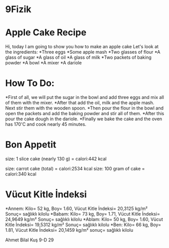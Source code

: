 # 9Fizik

# Apple Cake Recipe
Hi, today I am going to show you how to make an apple cake 
Let's look at the ingredients:
*Three eggs
*Some apple mash
*Two glasses of flour
*A glass of sugar
*A glass of oil
*A glass of milk
*Two packets of baking powder
*A bowl 
*A mixer
*A dariole

# How To Do:
*First of all, we will put the sugar in the bowl and add three eggs and mix all of them with the mixer.
*After that add the oil, milk and the apple mash. Next stir them with the wooden spoon.
*Then pour the flour in the bowl and open the packets and add the baking powder and stir all of them.
*After this pour the cake dough in the dariole.
*Finally we bake the cake and the oven has 170'C and cook nearly 45 minutes.
# Bon Appetit
size: 1 slice cake (nearly 130 g) = calori:442 kcal

size: carrot cake (total) = calori:2534 kcal
size: 100 gram of cake = calori:340 kcal

# Vücut Kitle İndeksi
*Annem: Kilo= 52 kg, Boy= 1.60, Vücut Kitle İndeksi= 20,3125 kg/m² Sonuç= sağlıklı kilolu
*Babam: Kilo= 73 kg, Boy= 1.71, Vücut Kitle İndeksi= 24,9649 kg/m² Sonuç= sağlıklı kilolu
*Ablam: Kilo= 50 kg, Boy= 1.60, Vücut Kitle İndeksi= 19,5312 kg/m² Sonuç= sağlıklı kilolu
*Ben: Kilo= 66 kg, Boy= 1.81, Vücut Kitle İndeksi= 20,1459 kg/m² sonuç= sağlıklı kilolu

Ahmet Bilal Kuş 9-D 29
